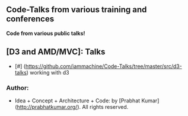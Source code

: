 ## Code-Talks from various training and conferences
**Code from various public talks!**

## [D3 and AMD/MVC]: Talks
 - [#] (https://github.com/iammachine/Code-Talks/tree/master/src/d3-talks) working with d3

### Author:
* Idea + Concept + Architecture + Code: by [Prabhat Kumar] (http://prabhatkumar.org/). All rights reserved.
